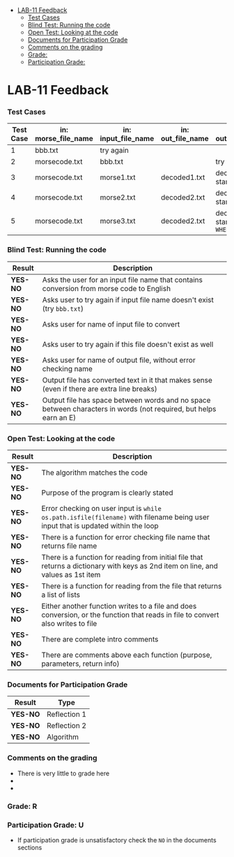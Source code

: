 
- [LAB-11 Feedback](#lab-11-feedback)
    - [Test Cases](#test-cases)
    - [Blind Test: Running the code](#blind-test-running-the-code)
    - [Open Test: Looking at the code](#open-test-looking-at-the-code)
    - [Documents for Participation Grade](#documents-for-participation-grade)
    - [Comments on the grading](#comments-on-the-grading)
    - [Grade:](#grade)
    - [Participation Grade:](#participation-grade)


# LAB-11 Feedback

### Test Cases

| Test Case | in: morse_file_name | in: input_file_name| in: out_file_name | in: out_file_name                  |
|-----------|---------------------|--------------------|-------------------|------------------------------------|
| 1         | bbb.txt             | try again          |                   |                                    |
| 2         | morsecode.txt       | bbb.txt            |                   | try again                          |
| 3         | morsecode.txt       | morse1.txt         | decoded1.txt      | decoded1.txt start with `MR.`      |
| 4         | morsecode.txt       | morse2.txt         | decoded2.txt      | decoded2.txt start with `FOUR`     |
| 5         | morsecode.txt       | morse3.txt         | decoded2.txt      | decoded2.txt start with `WHEN,`    |

    
### Blind Test: Running the code
| Result       | Description                                                                                                         |
|--------------|---------------------------------------------------------------------------------------------------------------------|
| **YES-NO**   | Asks the user for an input file name that contains conversion from morse code to English                           |
| **YES-NO**   | Asks user to try again if input file name doesn't exist (try `bbb.txt`)                                             |
| **YES-NO**   | Asks user for name of input file to convert                                                                         |
| **YES-NO**   | Asks user to try again if this file doesn't exist as well                                                           |
| **YES-NO**   | Asks user for name of output file, without error checking name                                                      |
| **YES-NO**   | Output file has converted text in it that makes sense (even if there are extra line breaks)                         |
| **YES-NO**   | Output file has space between words and no space between characters in words (not required, but helps earn an E)    |

### Open Test: Looking at the code
| Result       | Description                                                                                                         |
|--------------|---------------------------------------------------------------------------------------------------------------------|
| **YES-NO**   | The algorithm matches the code                                           |
| **YES-NO**   | Purpose of the program is clearly stated                                   |  
| **YES-NO**   | Error checking on user input is `while os.path.isfile(filename)` with filename being user input that is updated within the loop |
| **YES-NO**   | There is a function for error checking file name that returns file name                                             |
| **YES-NO**   | There is a function for reading from initial file that returns a dictionary with keys as 2nd item on line, and values as 1st item |
| **YES-NO**   | There is a function for reading from the file that returns a list of lists                                          |
| **YES-NO**   | Either another function writes to a file and does conversion, or the function that reads in file to convert also writes to file |
| **YES-NO**   | There are complete intro comments                                                                                   |
| **YES-NO**   | There are comments above each function (purpose, parameters, return info)                                           |



### Documents for Participation Grade

|Result         |Type            |
|---------------|----------------|
|**YES-NO** | Reflection 1   |
|**YES-NO** | Reflection 2   |
|**YES-NO** | Algorithm      |

### Comments on the grading
- There is very little to grade here
- 
- 

### Grade: R

### Participation Grade: U
 - If participation grade is unsatisfactory check the `NO` in the documents sections